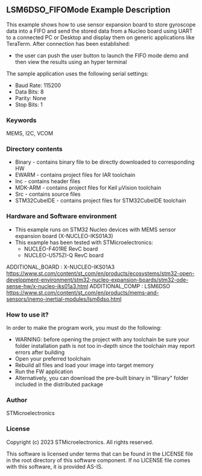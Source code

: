 
## <b>LSM6DSO_FIFOMode Example Description</b>

This example shows how to use sensor expansion board to store gyroscope data into a FIFO and send the stored data from a Nucleo board using UART to a connected PC or Desktop and display them on generic applications like TeraTerm.
After connection has been established:

  - the user can push the user button to launch the FIFO mode demo and then view the results using an hyper terminal

The sample application uses the following serial settings:

  - Baud Rate: 115200
  - Data Bits: 8
  - Parity: None
  - Stop Bits: 1


### <b>Keywords</b>

MEMS, I2C, VCOM


### <b>Directory contents</b>

  - Binary - contains binary file to be directly downloaded to corresponding HW
  - EWARM - contains project files for IAR toolchain
  - Inc - contains header files
  - MDK-ARM - contains project files for Keil µVision toolchain
  - Src - contains source files
  - STM32CubeIDE - contains project files for STM32CubeIDE toolchain


### <b>Hardware and Software environment</b>

  - This example runs on STM32 Nucleo devices with MEMS sensor expansion board (X-NUCLEO-IKS01A3)
  - This example has been tested with STMicroelectronics:
    - NUCLEO-F401RE RevC board
    - NUCLEO-U575ZI-Q RevC board


ADDITIONAL_BOARD : X-NUCLEO-IKS01A3 https://www.st.com/content/st_com/en/products/ecosystems/stm32-open-development-environment/stm32-nucleo-expansion-boards/stm32-ode-sense-hw/x-nucleo-iks01a3.html
ADDITIONAL_COMP : LSM6DSO https://www.st.com/content/st_com/en/products/mems-and-sensors/inemo-inertial-modules/lsm6dso.html


### <b>How to use it?</b>

In order to make the program work, you must do the following:

  - WARNING: before opening the project with any toolchain be sure your folder installation path is not too in-depth since the toolchain may report errors after building
  - Open your preferred toolchain
  - Rebuild all files and load your image into target memory
  - Run the FW application
  - Alternatively, you can download the pre-built binary in "Binary" folder included in the distributed package

### <b>Author</b>

STMicroelectronics

### <b>License</b>

Copyright (c) 2023 STMicroelectronics.
All rights reserved.

This software is licensed under terms that can be found in the LICENSE file
in the root directory of this software component.
If no LICENSE file comes with this software, it is provided AS-IS.
